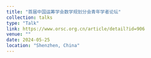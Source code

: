 ```yaml
---
title: "首届中国运筹学会数学规划分会青年学者论坛"
collection: talks
type: "Talk"
link: https://www.orsc.org.cn/article/detail?id=906
venue: ""
date: 2024-05-25
location: "Shenzhen, China"
---
```



